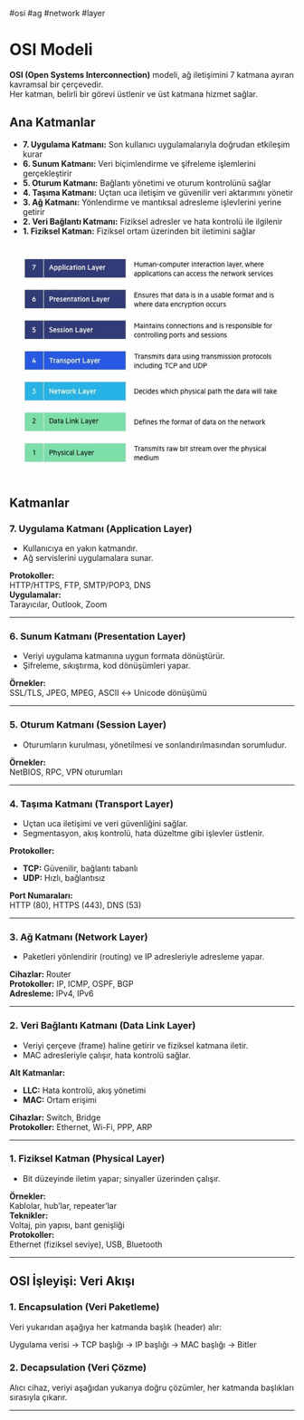 #osi #ag #network #layer
# OSI Modeli

**OSI (Open Systems Interconnection)** modeli, ağ iletişimini 7 katmana ayıran kavramsal bir çerçevedir.  
Her katman, belirli bir görevi üstlenir ve üst katmana hizmet sağlar.

## Ana Katmanlar

- **7. Uygulama Katmanı:** Son kullanıcı uygulamalarıyla doğrudan etkileşim kurar
- **6. Sunum Katmanı:** Veri biçimlendirme ve şifreleme işlemlerini gerçekleştirir
- **5. Oturum Katmanı:** Bağlantı yönetimi ve oturum kontrolünü sağlar
- **4. Taşıma Katmanı:** Uçtan uca iletişim ve güvenilir veri aktarımını yönetir
- **3. Ağ Katmanı:** Yönlendirme ve mantıksal adresleme işlevlerini yerine getirir
- **2. Veri Bağlantı Katmanı:** Fiziksel adresler ve hata kontrolü ile ilgilenir
- **1. Fiziksel Katman:** Fiziksel ortam üzerinden bit iletimini sağlar

![pasted_image_20250530-215637.png](Config/Attachments/pasted_image_20250530-215637.png)

## Katmanlar

### 7. Uygulama Katmanı (Application Layer)

- Kullanıcıya en yakın katmandır.
- Ağ servislerini uygulamalara sunar.

**Protokoller:**  
HTTP/HTTPS, FTP, SMTP/POP3, DNS  
**Uygulamalar:**  
Tarayıcılar, Outlook, Zoom

---

### 6. Sunum Katmanı (Presentation Layer)

- Veriyi uygulama katmanına uygun formata dönüştürür.
- Şifreleme, sıkıştırma, kod dönüşümleri yapar.

**Örnekler:**  
SSL/TLS, JPEG, MPEG, ASCII ↔ Unicode dönüşümü

---

### 5. Oturum Katmanı (Session Layer)

- Oturumların kurulması, yönetilmesi ve sonlandırılmasından sorumludur.

**Örnekler:**  
NetBIOS, RPC, VPN oturumları

---

### 4. Taşıma Katmanı (Transport Layer)

- Uçtan uca iletişimi ve veri güvenliğini sağlar.
- Segmentasyon, akış kontrolü, hata düzeltme gibi işlevler üstlenir.

**Protokoller:**

- **TCP:** Güvenilir, bağlantı tabanlı
- **UDP:** Hızlı, bağlantısız

**Port Numaraları:**  
HTTP (80), HTTPS (443), DNS (53)

---

### 3. Ağ Katmanı (Network Layer)

- Paketleri yönlendirir (routing) ve IP adresleriyle adresleme yapar.

**Cihazlar:** Router  
**Protokoller:** IP, ICMP, OSPF, BGP  
**Adresleme:** IPv4, IPv6

---

### 2. Veri Bağlantı Katmanı (Data Link Layer)

- Veriyi çerçeve (frame) haline getirir ve fiziksel katmana iletir.
- MAC adresleriyle çalışır, hata kontrolü sağlar.

**Alt Katmanlar:**
- **LLC:** Hata kontrolü, akış yönetimi
- **MAC:** Ortam erişimi

**Cihazlar:** Switch, Bridge  
**Protokoller:** Ethernet, Wi-Fi, PPP, ARP

---

### 1. Fiziksel Katman (Physical Layer)

- Bit düzeyinde iletim yapar; sinyaller üzerinden çalışır.

**Örnekler:**  
Kablolar, hub’lar, repeater’lar  
**Teknikler:**  
Voltaj, pin yapısı, bant genişliği  
**Protokoller:**  
Ethernet (fiziksel seviye), USB, Bluetooth

---

## OSI İşleyişi: Veri Akışı

### 1. Encapsulation (Veri Paketleme)

Veri yukarıdan aşağıya her katmanda başlık (header) alır:

Uygulama verisi → TCP başlığı → IP başlığı → MAC başlığı → Bitler

### 2. Decapsulation (Veri Çözme)

Alıcı cihaz, veriyi aşağıdan yukarıya doğru çözümler, her katmanda başlıkları sırasıyla çıkarır.

---


